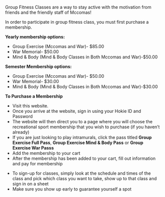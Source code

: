 <?xml version="1.0" encoding="UTF-8"?><?workdir /C:\Users\Kaitlyn\Documents\GitHub\recsports\temp\webhelp-responsive\Users\Kaitlyn\Documents\GitHub\recsports?><?workdir-uri file:/C:/Users/Kaitlyn/Documents/GitHub/recsports/temp/webhelp-responsive/Users/Kaitlyn/Documents/GitHub/recsports/?><?path2project?><?path2project-uri ./?><topic xmlns:ditaarch="http://dita.oasis-open.org/architecture/2005/" xmlns:dita-ot="http://dita-ot.sourceforge.net/ns/201007/dita-ot" class="- topic/topic " ditaarch:DITAArchVersion="1.2" domains="(topic hi-d) (topic ut-d) (topic indexing-d) (topic hazard-d) (topic abbrev-d) (topic pr-d) (topic sw-d) (topic ui-d)" id="how_to_pay_sign_up_for_group_fitness_class" xtrf="file:/C:/Users/Kaitlyn/Documents/GitHub/recsports/t-groupexsignup.md" xtrc="topic:1;125:-1"><title class="- topic/title " xtrf="file:/C:/Users/Kaitlyn/Documents/GitHub/recsports/t-groupexsignup.md" xtrc="title:1;125:-1">How to Pay/ Sign-Up for Group Fitness Class</title><body class="- topic/body " xtrf="file:/C:/Users/Kaitlyn/Documents/GitHub/recsports/t-groupexsignup.md" xtrc="body:1;125:-1"><p class="- topic/p " xtrf="file:/C:/Users/Kaitlyn/Documents/GitHub/recsports/t-groupexsignup.md" xtrc="p:1;125:-1">Group Fitness Classes are a way to stay active with the motivation from friends and the friendly staff of Mccomas! </p></body><topic class="- topic/topic " ditaarch:DITAArchVersion="1.2" domains="(topic hi-d) (topic ut-d) (topic indexing-d) (topic hazard-d) (topic abbrev-d) (topic pr-d) (topic sw-d) (topic ui-d)" id="buying_a_membership" xtrf="file:/C:/Users/Kaitlyn/Documents/GitHub/recsports/t-groupexsignup.md" xtrc="topic:2;125:-1"><title class="- topic/title " xtrf="file:/C:/Users/Kaitlyn/Documents/GitHub/recsports/t-groupexsignup.md" xtrc="title:2;125:-1">Buying A Membership</title><body class="- topic/body " xtrf="file:/C:/Users/Kaitlyn/Documents/GitHub/recsports/t-groupexsignup.md" xtrc="body:2;125:-1"><p class="- topic/p " xtrf="file:/C:/Users/Kaitlyn/Documents/GitHub/recsports/t-groupexsignup.md" xtrc="p:2;125:-1">In order to participate in group fitness class, you must first purchase a membership. </p><p class="- topic/p " xtrf="file:/C:/Users/Kaitlyn/Documents/GitHub/recsports/t-groupexsignup.md" xtrc="p:3;125:-1"><b class="+ topic/ph hi-d/b " xtrf="file:/C:/Users/Kaitlyn/Documents/GitHub/recsports/t-groupexsignup.md" xtrc="b:1;125:-1">Yearly membership options:</b> </p><ul class="- topic/ul " xtrf="file:/C:/Users/Kaitlyn/Documents/GitHub/recsports/t-groupexsignup.md" xtrc="ul:1;125:-1"><li class="- topic/li " xtrf="file:/C:/Users/Kaitlyn/Documents/GitHub/recsports/t-groupexsignup.md" xtrc="li:1;125:-1">Group Exercise (Mccomas and War)- $85.00</li><li class="- topic/li " xtrf="file:/C:/Users/Kaitlyn/Documents/GitHub/recsports/t-groupexsignup.md" xtrc="li:2;125:-1">War Memorial- $50.00</li><li class="- topic/li " xtrf="file:/C:/Users/Kaitlyn/Documents/GitHub/recsports/t-groupexsignup.md" xtrc="li:3;125:-1">Mind &amp; Body (Mind &amp; Body Classes in Both Mccomas and War)-$50.00</li></ul><p class="- topic/p " xtrf="file:/C:/Users/Kaitlyn/Documents/GitHub/recsports/t-groupexsignup.md" xtrc="p:4;125:-1"><b class="+ topic/ph hi-d/b " xtrf="file:/C:/Users/Kaitlyn/Documents/GitHub/recsports/t-groupexsignup.md" xtrc="b:2;125:-1">Semester Membership options:</b> </p><ul class="- topic/ul " xtrf="file:/C:/Users/Kaitlyn/Documents/GitHub/recsports/t-groupexsignup.md" xtrc="ul:2;125:-1"><li class="- topic/li " xtrf="file:/C:/Users/Kaitlyn/Documents/GitHub/recsports/t-groupexsignup.md" xtrc="li:4;125:-1">Group Exercise (Mccomas and War)- $50.00</li><li class="- topic/li " xtrf="file:/C:/Users/Kaitlyn/Documents/GitHub/recsports/t-groupexsignup.md" xtrc="li:5;125:-1">War Memorial- $30.00</li><li class="- topic/li " xtrf="file:/C:/Users/Kaitlyn/Documents/GitHub/recsports/t-groupexsignup.md" xtrc="li:6;125:-1">Mind &amp; Body (Mind &amp; Body Classes in Both Mccomas and War)-$30.00</li></ul><p class="- topic/p " xtrf="file:/C:/Users/Kaitlyn/Documents/GitHub/recsports/t-groupexsignup.md" xtrc="p:5;125:-1"><b class="+ topic/ph hi-d/b " xtrf="file:/C:/Users/Kaitlyn/Documents/GitHub/recsports/t-groupexsignup.md" xtrc="b:3;125:-1">To Purchase a Membership</b></p><ul class="- topic/ul " xtrf="file:/C:/Users/Kaitlyn/Documents/GitHub/recsports/t-groupexsignup.md" xtrc="ul:3;125:-1"><li class="- topic/li " xtrf="file:/C:/Users/Kaitlyn/Documents/GitHub/recsports/t-groupexsignup.md" xtrc="li:7;125:-1"><xref class="- topic/xref " href="https://connect.recsports.vt.edu/Account/Login?ReturnUrl=%2FMembership%2FIndex" format="" scope="external" xtrf="file:/C:/Users/Kaitlyn/Documents/GitHub/recsports/t-groupexsignup.md" xtrc="xref:1;125:-1">Visit this website</xref>.</li><li class="- topic/li " xtrf="file:/C:/Users/Kaitlyn/Documents/GitHub/recsports/t-groupexsignup.md" xtrc="li:8;125:-1">Once you arrive at the website, sign in using your Hokie ID and Password</li><li class="- topic/li " xtrf="file:/C:/Users/Kaitlyn/Documents/GitHub/recsports/t-groupexsignup.md" xtrc="li:9;125:-1">The website will then direct you to a page where you will choose the recreational sport membership that you wish to purchase (if you haven’t already)</li><li class="- topic/li " xtrf="file:/C:/Users/Kaitlyn/Documents/GitHub/recsports/t-groupexsignup.md" xtrc="li:10;125:-1">If you are just looking to play intramurals, click the pass titled <b class="+ topic/ph hi-d/b " xtrf="file:/C:/Users/Kaitlyn/Documents/GitHub/recsports/t-groupexsignup.md" xtrc="b:4;125:-1">Group Exercise Full Pass</b>, <b class="+ topic/ph hi-d/b " xtrf="file:/C:/Users/Kaitlyn/Documents/GitHub/recsports/t-groupexsignup.md" xtrc="b:5;125:-1">Group Exercise Mind &amp; Body Pass</b> or <b class="+ topic/ph hi-d/b " xtrf="file:/C:/Users/Kaitlyn/Documents/GitHub/recsports/t-groupexsignup.md" xtrc="b:6;125:-1">Group Exercise War Passs</b></li><li class="- topic/li " xtrf="file:/C:/Users/Kaitlyn/Documents/GitHub/recsports/t-groupexsignup.md" xtrc="li:11;125:-1">Add the membership to your cart</li><li class="- topic/li " xtrf="file:/C:/Users/Kaitlyn/Documents/GitHub/recsports/t-groupexsignup.md" xtrc="li:12;125:-1">After the membership has been added to your cart, fill out information and pay for membership</li></ul></body></topic><topic class="- topic/topic " ditaarch:DITAArchVersion="1.2" domains="(topic hi-d) (topic ut-d) (topic indexing-d) (topic hazard-d) (topic abbrev-d) (topic pr-d) (topic sw-d) (topic ui-d)" id="to_sign_up" xtrf="file:/C:/Users/Kaitlyn/Documents/GitHub/recsports/t-groupexsignup.md" xtrc="topic:3;125:-1"><title class="- topic/title " xtrf="file:/C:/Users/Kaitlyn/Documents/GitHub/recsports/t-groupexsignup.md" xtrc="title:3;125:-1">To Sign-Up</title><body class="- topic/body " xtrf="file:/C:/Users/Kaitlyn/Documents/GitHub/recsports/t-groupexsignup.md" xtrc="body:3;125:-1"><ul class="- topic/ul " xtrf="file:/C:/Users/Kaitlyn/Documents/GitHub/recsports/t-groupexsignup.md" xtrc="ul:4;125:-1"><li class="- topic/li " xtrf="file:/C:/Users/Kaitlyn/Documents/GitHub/recsports/t-groupexsignup.md" xtrc="li:13;125:-1">To sign-up for classes, simply look at the schedule and times of the class and pick which class you want to take, show up to that class and sign in on a sheet</li><li class="- topic/li " xtrf="file:/C:/Users/Kaitlyn/Documents/GitHub/recsports/t-groupexsignup.md" xtrc="li:14;125:-1">Make sure you show up early to guarantee yourself a spot</li></ul><image class="- topic/image " href="https://vtnews.vt.edu/content/vtnews_vt_edu/en/articles/2015/08/083115-dsa-fittestcollege/_jcr_content/article-image.img.490.high.jpg" placement="break" xtrf="file:/C:/Users/Kaitlyn/Documents/GitHub/recsports/t-groupexsignup.md" xtrc="image:1;125:-1"><alt class="- topic/alt " xtrf="file:/C:/Users/Kaitlyn/Documents/GitHub/recsports/t-groupexsignup.md" xtrc="alt:1;125:-1"/></image></body></topic></topic>